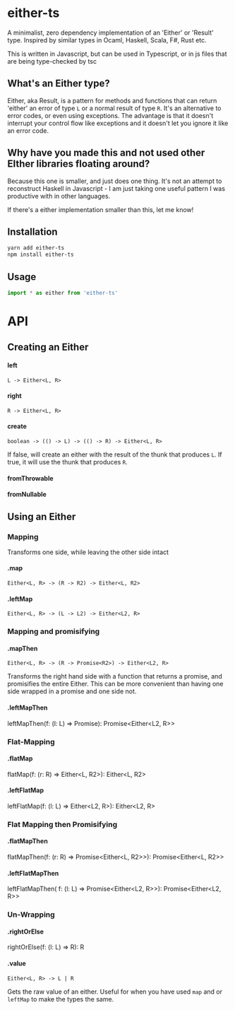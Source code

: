 # either-ts

A minimalist, zero dependency implementation of an 'Either' or 'Result' type. Inspired by similar types in Ocaml, Haskell, Scala, F#, Rust etc.

This is written in Javascript, but can be used in Typescript, or in js files that are being type-checked by tsc

## What's an Either type?

Either, aka Result, is a pattern for methods and functions that can return 'either' an error of type `L` or a normal result of type `R`. It's an alternative to error codes, or even using exceptions. The advantage is that it doesn't interrupt your control flow like exceptions and it doesn't let you ignore it like an error code.

## Why have you made this and not used other EIther libraries floating around?

Because this one is smaller, and just does one thing. It's not an attempt to reconstruct Haskell in Javascript - I am just taking one useful pattern I was productive with in other languages.

If there's a either implementation smaller than this, let me know!

## Installation 
```sh
yarn add either-ts
npm install either-ts
```

## Usage
```ts
import * as either from 'either-ts'

```

# API

## Creating an Either

#### left
`L -> Either<L, R>`

#### right
`R -> Either<L, R>`

#### create
`boolean -> (() -> L) -> (() -> R) -> Either<L, R>`

If false, will create an either with the result of the thunk that produces `L`. If true, it will use the thunk that produces `R`.

#### fromThrowable


#### fromNullable


## Using an Either


### Mapping

Transforms one side, while leaving the other side intact

#### .map
`Either<L, R> -> (R -> R2) -> Either<L, R2>`

#### .leftMap
`Either<L, R> -> (L -> L2) -> Either<L2, R>`

### Mapping and promisifying

#### .mapThen
`Either<L, R> -> (R -> Promise<R2>) -> Either<L2, R>`

Transforms the right hand side with a function that returns a promise, and promisifies the entire Either. This can be more convenient than having one side wrapped in a promise and one side not.

#### .leftMapThen
leftMapThen<L2>(f: (l: L) => Promise<L2>): Promise<Either<L2, R>>

### Flat-Mapping

#### .flatMap
flatMap<R2>(f: (r: R) => Either<L, R2>): Either<L, R2>

#### .leftFlatMap
leftFlatMap<L2>(f: (l: L) => Either<L2, R>): Either<L2, R>

### Flat Mapping then Promisifying

#### .flatMapThen  
flatMapThen<R2>(f: (r: R) => Promise<Either<L, R2>>): Promise<Either<L, R2>>

#### .leftFlatMapThen
leftFlatMapThen<L2>(
  	f: (l: L) => Promise<Either<L2, R>>): Promise<Either<L2, R>>

### Un-Wrapping

#### .rightOrElse
rightOrElse(f: (l: L) => R): R

#### .value
`Either<L, R> -> L | R`

Gets the raw value of an either. Useful for when you have used `map` and or `leftMap` to make the types the same.